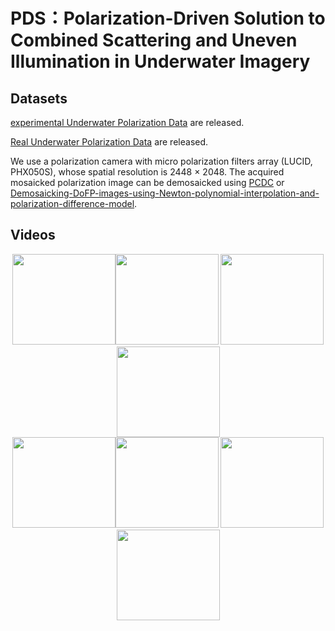 <div align=left><div>

# PDS：Polarization-Driven Solution to Combined Scattering and Uneven Illumination in Underwater Imagery

<div align=left><div>

## Datasets

[experimental Underwater Polarization Data]() are released.

[Real Underwater Polarization Data]() are released.

We use a polarization camera with micro polarization filters array (LUCID, PHX050S), whose spatial resolution is 2448 × 2048.
The acquired mosaicked polarization image can be demosaicked using [PCDC](https://github.com/polwork/PCDP) or [Demosaicking-DoFP-images-using-Newton-polynomial-interpolation-and-polarization-difference-model](https://github.com/polwork/Demosaicking-DoFP-images-using-Newton-polynomial-interpolation-and-polarization-difference-model).

## Videos

<div align=center><img src="https://github.com/polwork/PDS/blob/main/Video/Video1-Ori.gif" width="165" height="145"><img src="https://github.com/polwork/PDS/blob/main/Video/Viedeo1-U2P.gif" width="165" height="145">  <img src="https://github.com/polwork/PDS/blob/main/Video/Viedeo2-Ori.gif" width="165" height="145" ><img src="https://github.com/polwork/PDS/blob/main/Video/Viedeo2-U2P.gif" width="165" height="145"><div>

<div align=center><img src="https://github.com/polwork/PDS/blob/main/Video/Viedeo3-Ori.gif" width="165" height="145"><img src="https://github.com/polwork/PDS/blob/main/Video/Viedeo3-U2P.gif" width="165" height="145">  <img src="https://github.com/polwork/PDS/blob/main/Video/Viedeo4-Ori.gif" width="165" height="145" ><img src="https://github.com/polwork/PDS/blob/main/Video/Viedeo4-U2P.gif" width="165" height="145"><div>

<div align=left><div>

